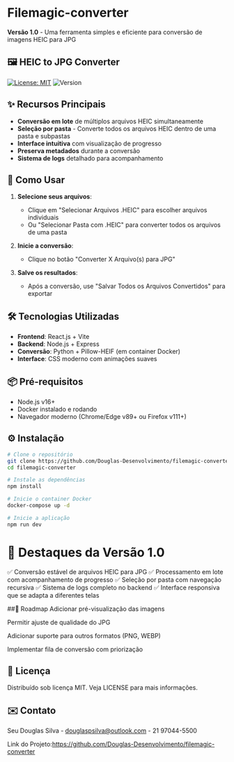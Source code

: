 # Filemagic-converter

**Versão 1.0** - Uma ferramenta simples e eficiente para conversão de imagens HEIC para JPG
## 🖼️ HEIC to JPG Converter

[![License: MIT](https://img.shields.io/badge/License-MIT-blue.svg)](https://opensource.org/licenses/MIT)
![Version](https://img.shields.io/badge/version-1.0-green)

## ✨ Recursos Principais

- **Conversão em lote** de múltiplos arquivos HEIC simultaneamente
- **Seleção por pasta** - Converte todos os arquivos HEIC dentro de uma pasta e subpastas
- **Interface intuitiva** com visualização de progresso
- **Preserva metadados** durante a conversão
- **Sistema de logs** detalhado para acompanhamento

## 🚀 Como Usar

1. **Selecione seus arquivos**:
   - Clique em "Selecionar Arquivos .HEIC" para escolher arquivos individuais
   - Ou "Selecionar Pasta com .HEIC" para converter todos os arquivos de uma pasta

2. **Inicie a conversão**:
   - Clique no botão "Converter X Arquivo(s) para JPG"

3. **Salve os resultados**:
   - Após a conversão, use "Salvar Todos os Arquivos Convertidos" para exportar

## 🛠️ Tecnologias Utilizadas

- **Frontend**: React.js + Vite
- **Backend**: Node.js + Express
- **Conversão**: Python + Pillow-HEIF (em container Docker)
- **Interface**: CSS moderno com animações suaves

## 📦 Pré-requisitos

- Node.js v16+
- Docker instalado e rodando
- Navegador moderno (Chrome/Edge v89+ ou Firefox v111+)

## ⚙️ Instalação

```bash
# Clone o repositório
git clone https://github.com/Douglas-Desenvolvimento/filemagic-converter.git
cd filemagic-converter

# Instale as dependências
npm install

# Inicie o container Docker
docker-compose up -d

# Inicie a aplicação
npm run dev
```
# 🌟 Destaques da Versão 1.0
✅ Conversão estável de arquivos HEIC para JPG
✅ Processamento em lote com acompanhamento de progresso
✅ Seleção por pasta com navegação recursiva
✅ Sistema de logs completo no backend
✅ Interface responsiva que se adapta a diferentes telas

##📝 Roadmap
Adicionar pré-visualização das imagens

Permitir ajuste de qualidade do JPG

Adicionar suporte para outros formatos (PNG, WEBP)

Implementar fila de conversão com priorização

## 📄 Licença
Distribuído sob licença MIT. Veja LICENSE para mais informações.

## ✉️ Contato
Seu Douglas Silva - douglaspsilva@outlook.com - 21 97044-5500

Link do Projeto:https://github.com/Douglas-Desenvolvimento/filemagic-converter